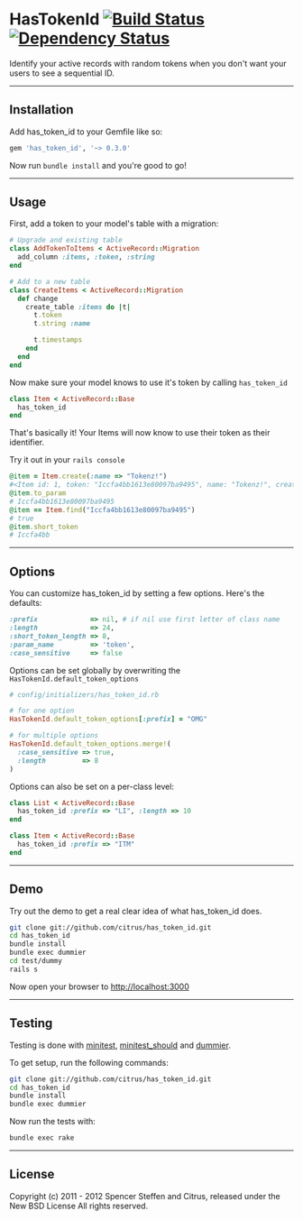 # HasTokenId [![Build Status](https://secure.travis-ci.org/citrus/has_token_id.png)](http://travis-ci.org/citrus/has_token_id) [![Dependency Status](https://gemnasium.com/citrus/has_token_id.png)](https://gemnasium.com/citrus/has_token_id)

Identify your active records with random tokens when you don't want your users to see a sequential ID.


------------------------------------------------------------------------------
Installation
------------------------------------------------------------------------------

Add has_token_id to your Gemfile like so:

```ruby
gem 'has_token_id', '~> 0.3.0' 
```

Now run `bundle install` and you're good to go!


------------------------------------------------------------------------------
Usage
------------------------------------------------------------------------------

First, add a token to your model's table with a migration:

```ruby
# Upgrade and existing table
class AddTokenToItems < ActiveRecord::Migration
  add_column :items, :token, :string
end

# Add to a new table
class CreateItems < ActiveRecord::Migration
  def change
    create_table :items do |t|
      t.token
      t.string :name

      t.timestamps
    end
  end
end
```


Now make sure your model knows to use it's token by calling `has_token_id`

```ruby
class Item < ActiveRecord::Base
  has_token_id  
end
```

That's basically it! Your Items will now know to use their token as their identifier.

Try it out in your `rails console`

```ruby
@item = Item.create(:name => "Tokenz!")
#<Item id: 1, token: "Iccfa4bb1613e80097ba9495", name: "Tokenz!", created_at: "2012-01-26 20:17:13", updated_at: "2012-01-26 20:17:13">
@item.to_param
# Iccfa4bb1613e80097ba9495
@item == Item.find("Iccfa4bb1613e80097ba9495")
# true
@item.short_token
# Iccfa4bb
```


------------------------------------------------------------------------------
Options
------------------------------------------------------------------------------

You can customize has_token_id by setting a few options. Here's the defaults:

```ruby
:prefix             => nil, # if nil use first letter of class name 
:length             => 24,
:short_token_length => 8,
:param_name         => 'token',
:case_sensitive     => false
```


Options can be set globally by overwriting the `HasTokenId.default_token_options`

```ruby
# config/initializers/has_token_id.rb

# for one option
HasTokenId.default_token_options[:prefix] = "OMG"

# for multiple options
HasTokenId.default_token_options.merge!(
  :case_sensitive => true,
  :length         => 8
)
```


Options can also be set on a per-class level:

```ruby
class List < ActiveRecord::Base
  has_token_id :prefix => "LI", :length => 10
end

class Item < ActiveRecord::Base
  has_token_id :prefix => "ITM"
end
```


------------------------------------------------------------------------------
Demo
------------------------------------------------------------------------------

Try out the demo to get a real clear idea of what has_token_id does.

```bash
git clone git://github.com/citrus/has_token_id.git
cd has_token_id
bundle install
bundle exec dummier
cd test/dummy
rails s
```

Now open your browser to [http://localhost:3000](http://localhost:3000)


------------------------------------------------------------------------------
Testing
------------------------------------------------------------------------------

Testing is done with [minitest](https://github.com/seattlerb/minitest), [minitest_should](https://github.com/citrus/minitest_should) and [dummier](https://github.com/citrus/dummier).

To get setup, run the following commands:

```bash
git clone git://github.com/citrus/has_token_id.git
cd has_token_id
bundle install
bundle exec dummier
```

Now run the tests with:

```bash
bundle exec rake
```


------------------------------------------------------------------------------
License
------------------------------------------------------------------------------

Copyright (c) 2011 - 2012 Spencer Steffen and Citrus, released under the New BSD License All rights reserved.
